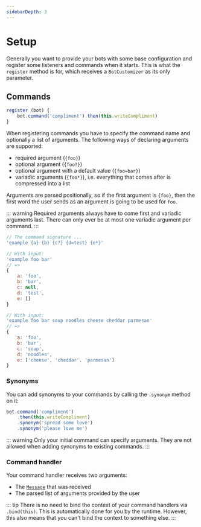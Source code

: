 ```yaml
---
sidebarDepth: 3
---
```


# Setup
Generally you want to provide your bots with some base configuration and register some listeners and commands when it starts. This is what the `register` method is for, which receives a `BotCustomizer` as its only parameter.

## Commands
```js
register (bot) {
    bot.command('compliment').then(this.writeCompliment)
}
```

When registering commands you have to specify the command name and optionally a list of arguments. The following ways of declaring arguments are supported:
- required argument (`{foo}`)
- optional argument (`{foo?}`)
- optional argument with a default value (`{foo=bar}`)
- variadic arguments (`{foo*}`), i.e. everything that comes after is compressed into a list

Arguments are parsed positionally, so if the first argument is `{foo}`, then the first word the user sends as an argument is going to be used for `foo`.

::: warning
Required arguments always have to come first and variadic arguments last. There can only ever be at most one variadic argument per command.
:::

```js
// The command signature ...
'example {a} {b} {c?} {d=test} {e*}'

// With input:
'example foo bar'
// =>
{
    a: 'foo',
    b: 'bar',
    c: null,
    d: 'test',
    e: []
}

// With input:
'example foo bar soup noodles cheese cheddar parmesan'
// =>
{
    a: 'foo',
    b: 'bar',
    c: 'soup',
    d: 'noodles',
    e: ['cheese', 'cheddar', 'parmesan']
}
```

### Synonyms
You can add synonyms to your commands by calling the `.synonym` method on it:

```js
bot.command('compliment')
    .then(this.writeCompliment)
    .synonym('spread some love')
    .synonym('please love me')
```

::: warning
Only your initial command can specify arguments. They are not allowed when adding synonyms to existing commands.
:::

### Command handler
Your command handler receives two arguments:
- The [`Message`][1] that was received
- The parsed list of arguments provided by the user

::: tip
There is no need to bind the context of your command handlers via `.bind(this)`. This is automatically done for you by the runtime. However, this also means that you can't bind the context to something else.
:::


[1]: https://discord.js.org/#/docs/main/stable/class/Message
